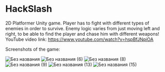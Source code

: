 # HackSlash

2D Platformer Unity game. Player has to fight with different types of enemies in order to survive. Enemy logic varies from just moving left and right, to be able to find the player and chase him with different weapons!
YouTube video link: https://www.youtube.com/watch?v=hspBfJNpiOA

Screenshots of the game:

![Без названия](https://github.com/user-attachments/assets/2b3e6e35-a5d4-4d2e-b497-c1d2bd9ea339)
![Без названия (6)](https://github.com/user-attachments/assets/01407a2d-778b-4fc3-9aaf-4f404f5947ef)
![Без названия (8)](https://github.com/user-attachments/assets/24f2f0a8-68b5-4906-80dc-f1b7733be3c7)
![Без названия (9)](https://github.com/user-attachments/assets/98c51dbf-ccd9-4fa5-80cb-c648d8de0572)
![Без названия (13)](https://github.com/user-attachments/assets/2dc22f2a-c8bd-4e5e-91b6-d1ddb790e800)
![Без названия (15)](https://github.com/user-attachments/assets/4f6d979e-b0bf-4455-8410-a326a75322a7)


